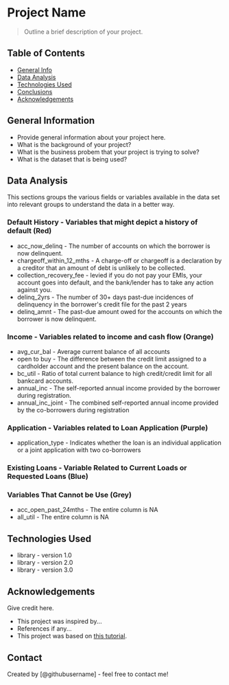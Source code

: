 # Project Name

> Outline a brief description of your project.

## Table of Contents

* [General Info](#general-information)
* [Data Analysis](#data-analysis)
* [Technologies Used](#technologies-used)
* [Conclusions](#conclusions)
* [Acknowledgements](#acknowledgements)

<!-- You can include any other section that is pertinent to your problem -->

## General Information

- Provide general information about your project here.
- What is the background of your project?
- What is the business probem that your project is trying to solve?
- What is the dataset that is being used?

## Data Analysis

This sections groups the various fields or variables available in the data set into relevant groups to understand the
data in a better way.

### Default History - Variables that might depict a history of default (Red)

- acc_now_delinq - The number of accounts on which the borrower is now delinquent.
- chargeoff_within_12_mths - A charge-off or chargeoff is a declaration by a creditor that an amount of debt is unlikely
  to be collected.
- collection_recovery_fee - levied if you do not pay your EMIs, your account goes into default, and the bank/lender has
  to take any action against you.
- delinq_2yrs - The number of 30+ days past-due incidences of delinquency in the borrower's credit file for the past 2
  years
- delinq_amnt - The past-due amount owed for the accounts on which the borrower is now delinquent.


### Income - Variables related to income and cash flow (Orange)

- avg_cur_bal - Average current balance of all accounts
- open to buy - The difference between the credit limit assigned to a cardholder account and the present balance on the
  account.
- bc_util - Ratio of total current balance to high credit/credit limit for all bankcard accounts.
- annual_inc - The self-reported annual income provided by the borrower during registration.
- annual_inc_joint - The combined self-reported annual income provided by the co-borrowers during registration

### Application - Variables related to Loan Application (Purple)

- application_type - Indicates whether the loan is an individual application or a joint application with two
  co-borrowers

### Existing Loans - Variable Related to Current Loads or Requested Loans (Blue)

### Variables That Cannot be Use (Grey)

- acc_open_past_24mths - The entire column is NA
- all_util - The entire column is NA

<!-- As the libraries versions keep on changing, it is recommended to mention the version of library used in this project -->

## Technologies Used

- library - version 1.0
- library - version 2.0
- library - version 3.0

## Acknowledgements

Give credit here.

- This project was inspired by...
- References if any...
- This project was based on [this tutorial](https://www.example.com).

## Contact

Created by [@githubusername] - feel free to contact me!


<!-- Optional -->
<!-- ## License -->
<!-- This project is open source and available under the [... License](). -->

<!-- You don't have to include all sections - just the one's relevant to your project -->